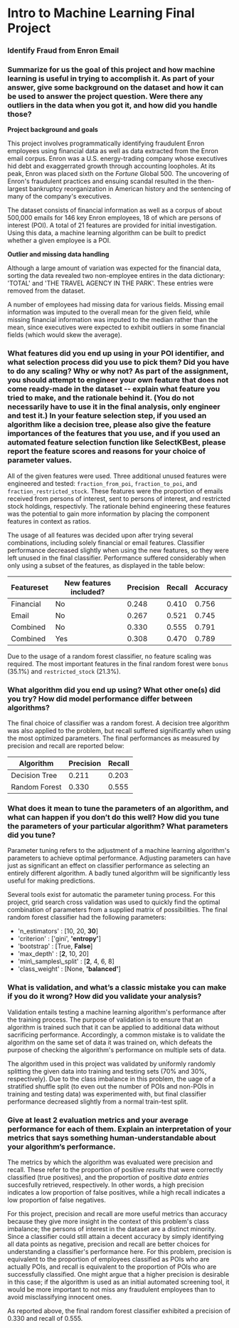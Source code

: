 # Intro to Machine Learning Final Project
### Identify Fraud from Enron Email

### Summarize for us the goal of this project and how machine learning is useful in trying to accomplish it. As part of your answer, give some background on the dataset and how it can be used to answer the project question. Were there any outliers in the data when you got it, and how did you handle those?

__Project background and goals__

This project involves programmatically identifying fraudulent Enron employees using financial data as well as data extracted from
the Enron email corpus. Enron was a U.S. energy-trading company whose executives hid debt and exaggerrated growth through accounting
loopholes. At its peak, Enron was placed sixth on the _Fortune_ Global 500. The uncovering of Enron's fraudulent practices and
ensuing scandal resulted in the then-largest bankruptcy reorganization in American history and the sentencing of many of the company's
executives.

The dataset consists of financial information as well as a corpus of about 500,000 emails for 146 key Enron
employees, 18 of which are persons of interest (POI). A total of 21 features are provided for initial investigation.
Using this data, a machine learning algorithm can be built to predict whether a given employee is a POI.

__Outlier and missing data handling__

Although a large amount of variation was expected for the financial data, sorting the data revealed two non-employee entires in the
data dictionary: 'TOTAL' and 'THE TRAVEL AGENCY IN THE PARK'. These entries were removed from the dataset.

A number of employees had missing data for various fields. Missing email information was imputed to the overall mean for the given
field, while missing financial information was imputed to the median rather than the mean, since executives were expected to exhibit
outliers in some financial fields (which would skew the average).

### What features did you end up using in your POI identifier, and what selection process did you use to pick them? Did you have to do any scaling? Why or why not? As part of the assignment, you should attempt to engineer your own feature that does not come ready-made in the dataset -- explain what feature you tried to make, and the rationale behind it. (You do not necessarily have to use it in the final analysis, only engineer and test it.) In your feature selection step, if you used an algorithm like a decision tree, please also give the feature importances of the features that you use, and if you used an automated feature selection function like SelectKBest, please report the feature scores and reasons for your choice of parameter values.

All of the given features were used. Three additional unused features were engineered and tested: `fraction_from_poi`,
`fraction_to_poi`, and
`fraction_restricted_stock`. These features were the proportion of emails received from persons of interest, sent to persons of
interest, and restricted stock holdings, respectivly. The rationale behind engineering these features was the potential to gain more
information by placing the component features in context as ratios.

The usage of all features was decided upon after trying several combinations, including solely financial or email features.
Classifier performance decreased slightly when using the new features, so they were left unused in the final classifier. Performance
suffered considerably when only using a subset of the features, as displayed in the table below:

| Featureset     | New features included? | Precision | Recall | Accuracy |
| -------------- | ---------------------  | --------- | ------ | -------- |
| Financial      | No                     | 0.248     | 0.410  | 0.756    |
| Email          | No                     | 0.267     | 0.521  | 0.745    |
| Combined       | No                     | 0.330     | 0.555  | 0.791    |
| Combined       | Yes                    | 0.308     | 0.470  | 0.789    |

Due to the usage of a random forest classifier, no feature scaling was required. The most important features in the final random
forest were `bonus` (35.1%) and `restricted_stock` (21.3%).

### What algorithm did you end up using? What other one(s) did you try? How did model performance differ between algorithms?

The final choice of classifier was a random forest. A decision tree algorithm
was also applied to the problem, but recall suffered significantly when using the most optimized parameters.
The final performances as measured by precision and recall are reported below:

| Algorithm      | Precision | Recall |
| -------------- | --------- | ------ |
| Decision Tree  | 0.211     | 0.203  |
| Random Forest  | 0.330     | 0.555  |

### What does it mean to tune the parameters of an algorithm, and what can happen if you don’t do this well?  How did you tune the parameters of your particular algorithm? What parameters did you tune?

Parameter tuning refers to the adjustment of a machine learning algorithm's parameters to achieve optimal performance. Adjusting
parameters can have just as significant an effect on classifier performance as selecting an entirely different algorithm. A badly 
tuned algorithm will be significantly less useful for making predictions.

Several tools exist for automatic the parameter tuning process. For this project, grid search cross validation was used to quickly
find the optimal combination of parameters from a supplied matrix of possibilities. The final random forest classifier had the
following parameters:

* 'n_estimators'           : [10, 20, __30__]
* 'criterion'              : ['gini', __'entropy'__]
* 'bootstrap'              : [True, __False__]
* 'max_depth'              : [__2__, 10, 20]
* 'min\\_samples\\_split'  : [__2__, 4, 6, 8]
* 'class_weight'           : [None, __'balanced'__]

### What is validation, and what’s a classic mistake you can make if you do it wrong? How did you validate your analysis?

Validation entails testing a machine learning algorithm's performance after the training process. The purpose of validation is to
ensure that an algorithm is trained such that it can be applied to additional data without sacrificing performance. Accordingly, a
common mistake is to validate the algorithm on the same set of data it was trained on, which defeats the purpose of checking the
algorithm's performance on multiple sets of data.

The algorithm used in this project was validated by uniformly randomly splitting the given data into
training and testing sets (70% and 30%, respectively). Due to the class imbalance in this problem, the uage of a stratified shuffle
split (to even out the number of POIs and non-POIs in training and testing data) was experimented with, but final classifier 
performance decreased slightly from a normal train-test split.

### Give at least 2 evaluation metrics and your average performance for each of them. Explain an interpretation of your metrics that says something human-understandable about your algorithm’s performance.

The metrics by which the algorithm was evaluated were precision and recall. These refer to the proportion of positive _results_ that
were correctly classified (true positives), and the proportion of positive _data entries_ succesfully retrieved, respectively. In
other words, a high precision indicates a low proportion of false positives, while a high recall indicates a low proportion of false
negatives.

For this project, precision and recall are more useful metrics than accuracy because they give more insight in the context of this
problem's class imbalance; the persons of interest in the dataset are a distinct minority. Since a classifier could still attain a
decent accuracy by simply identifying all data points as negative, precision and recall are better choices for understanding a 
classifier's performance here. For this problem, precision is equivalent to the proportion of employees classified as POIs who are
actually POIs, and recall is equivalent to the proportion of POIs who are successfully classified. One might argue that a higher
precision is desirable in this case; if the algorithm is used as an initial automated screening tool, it would be more important
to not miss any fraudulent employees than to avoid misclassifying innocent ones.

As reported above, the final random forest classifier exhibited a precision of 0.330 and recall of 0.555.